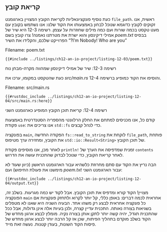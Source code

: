 ## קריאת קובץ

כעת נוסיף פונקציונאליות לקריאת הקובץ המצויין בארגומנט `file_path`. ראשית, אנו זקוקים לקובץ כדוגמא שנוכל לבחון באמצעותו את הקוד שלנו: אנו נשתמש בקובץ עם מעט טקסט בכמה שורות ועם כמה מילים שחוזרות על עצמן. רשימה 12-3 היא שיר של אמילי דיקינסון והוא ישרת את מטרתנו נאמנה! צרו קובץ בשם _poem.txt_ בבסיס הפרוייקט שלכם, והקלידו את השיר “?I’m Nobody! Who are you”

<span class="filename">Filename: poem.txt</span>

```text
{{#include ../listings/ch12-an-io-project/listing-12-03/poem.txt}}
```

<span class="caption">רשימה 12-3: שיר של אמילי דיקינסון שמהווה מקרה-מבחן נוח</span>

כעת שהטקסט במקומו, ערכו את _src/main.rs_ והוסיפו את הקוד כמופיע ברשימה 12-4.

<span class="filename">Filename: src/main.rs</span>

```rust,should_panic,noplayground
{{#rustdoc_include ../listings/ch12-an-io-project/listing-12-04/src/main.rs:here}}
```

<span class="caption">רשימה 12-4: קריאת תוכן הקובץ המופיע כארגומנט השני</span>

קודם כל, אנו מכניסים למתחם את החלק הרלוונטי מהספריה הסטנדרטית באמצעות פקודת `use`: אנו צריכים את `std::fs` כדי לנהל קבצים.

בפונקציה `main`, הפקודה החדשה `fs::read_to_string` לוקחת את `file_path`, פותחת את הקובץ, ומחזירה ערך מטיפוס `std::io::Result<String>` של תוכן הקובץ.

לאחר מכן, אנו מוסיפים פקודת `println!` זמנית שמדפיסה את הערך של `contents` לאחר קריאת הקובץ, כדי שנוכל לבדוק שהתכנית עושה את הדרוש.

הבה נריץ את הקוד עם סתם מחרוזת כלשהיא עבור הארגומנט הראשון (כיוון שעוד לא מימשנו את פעולת החיפוש) ועם _poem.txt_ עבור הארגומנט השני:

```console
{{#rustdoc_include ../listings/ch12-an-io-project/listing-12-04/output.txt}}
```

מצויין! הקוד קורא ומדפיס את תוכן הקובץ. אבל לקוד יש כמה מגרעות. בשלב זה, הפונקציה `main` אחראית לכמה דברים: באופן כללי, קל יותר לקרוא ולתחזק פונקציות אם כל פונקציה אחראית לבצע רק משהו אחד. הבעיה השניה היא שאנו לא מטפלים בשגיאות בצורה נאותה. התכנית עדיין קצרה, ולכן בעיות אלה אינן גדולות, אבל ככל שהתכנית תגדל, יהיה קשה יותר לתקן אותן בצורה נקיה. מומלץ לבצע ארגון מחדש של הקוד בשלב מוקדם בתהליך הפיתוח, שכן אז קל הרבה יותר לבצע ארגון מחדש של פיסות הקוד השונות, בעודן קטנות. נעשה זאת מייד.
